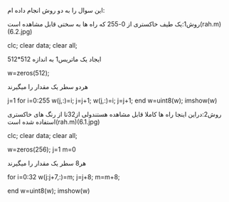 این سوال را به دو روش انجام داده ام:

روش1:یک طیف خاکستری از 0-255 که راه ها به سختی قابل مشاهده است(rah.m)(6.2.jpg)

clc;
clear data;
clear all;

ایجاد یک ماتریس1 به اندازه 512*512

w=zeros(512);

هردو سطر یک مقدار را میگیرند

j=1
for i=0:255
    w(j,:)=i;
    j=j+1;
    w(j,:)=i;
    j=j+1;
end
w=uint8(w);
imshow(w)

روش2:دراین اینجا راه ها کاملا قابل مشاهده هستندولی از32تا از رنگ های خاکستری استفاده شده است(rah.m)(6.1.jpg)


clc;
clear data;
clear all;

w=zeros(256);
j=1
m=0

هر8 سطر یک مقدار را میگیرند

for i=0:32
    w(j:j+7,:)=m;
    j=j+8;
    m=m+8;
    
end
w=uint8(w);
imshow(w)




